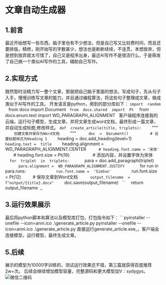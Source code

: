 # 文章自动生成器
## 1.前言
最近开始想写一些东西，脑子里也有不少想法，但是自己写又比较费时间，而且还要排版，精修，刚开始写的字数甚少，想法也是断断续续，不连贯，本想放弃，但是想到放弃就太可惜了，自己又是程序出身，最近AI写作不是很流行么，于是萌发了自己搞一个类似AI写作的工具，辅助自己写作。
## 2.实现方式
既然暂时没精力写一整个文章，那就把自己脑子里面的想法，写成句子，先从句子入手，慢慢训练写文章的能力，并且通过编程算法，将这些句子整理成文章，做成类似于AI写作的工具。
开发语言是python，用到的部分库如下：
`` import  random  
`` from  docx  import  Document  
`` from  docx.shared  import  Pt  
`` from  docx.enum.text  import  WD_PARAGRAPH_ALIGNMENT  
客户端程序连接我的云端，运行句子模型，生成文章，并将文章生成word文档，最终形成一篇文章，并自动生成标题,修改样式。
`` def  create_article(title, triplets):  
``     """  
``     创建文章并保存为Word文档  
``     """  
``     doc  =  Document()  
``       
``     # 设置标题样式为Heading 1  
``     heading  =  doc.add_heading(level=1)  
``     heading.text =  title  
``     heading.alignment =  WD_PARAGRAPH_ALIGNMENT.CENTER  
``     # heading.font.name = '宋体'  
``     # heading.font.size = Pt(16)  
``       
``     # 添加内容，并设置字体为宋体  
``     for  triplet  in  triplets:  
``         para  =  doc.add_paragraph(triplet)  
``         para.alignment =  WD_PARAGRAPH_ALIGNMENT.JUSTIFY  
``         for  run  in  para.runs:  
``             run.font.name =  'SimSun'  
``             run.font.size =  Pt(12)
`` 
``     # 保存文章到Word文档  
``     output_filename  =  f"output/{title}.docx"  
``     doc.save(output_filename)  
``     return  output_filename  _
## 3.运行效果展示
最后将python脚本和算法以及模型库打包，打包指令如下：
`` pyinstaller --onefile --icon=anni.ico  .\generate_article.py
pyinstaller --onefile --icon=anni.ico  .\generate_article.py
直接运行generate_article.exe_，客户端会连接模型，运行模型，最终生成文章。
## 5.后续
展示的模型为10000字训练的，测试运行效果还不错，第三篇就获得百度推荐2w+次。
后续会继续增加模型容量，完整源码和更大模型加V：sydygys。
![微信二维码](https://github.com/sydyg/generate_article/assets/24352068/08fb9ec1-cc66-4017-89df-582c8144a30c)

